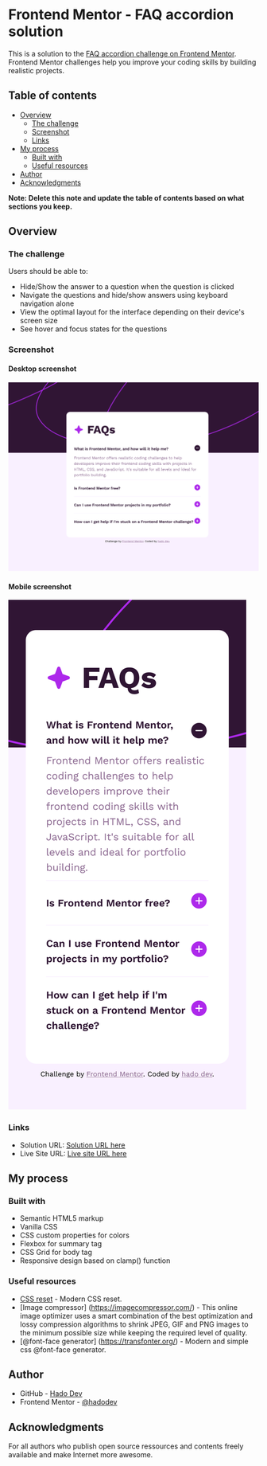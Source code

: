 # Frontend Mentor - FAQ accordion solution

This is a solution to the [FAQ accordion challenge on Frontend Mentor](https://www.frontendmentor.io/challenges/faq-accordion-wyfFdeBwBz). Frontend Mentor challenges help you improve your coding skills by building realistic projects. 

## Table of contents

- [Overview](#overview)
  - [The challenge](#the-challenge)
  - [Screenshot](#screenshot)
  - [Links](#links)
- [My process](#my-process)
  - [Built with](#built-with)
  - [Useful resources](#useful-resources)
- [Author](#author)
- [Acknowledgments](#acknowledgments)

**Note: Delete this note and update the table of contents based on what sections you keep.**

## Overview

### The challenge

Users should be able to:

- Hide/Show the answer to a question when the question is clicked
- Navigate the questions and hide/show answers using keyboard navigation alone
- View the optimal layout for the interface depending on their device's screen size
- See hover and focus states for the questions

### Screenshot

#### Desktop screenshot

![](./desktop.png)

#### Mobile screenshot

![](./mobile.png)

### Links

- Solution URL: [Solution URL here](https://github.com/hadodev/FaqAccordion.git)
- Live Site URL: [Live site URL here](https://hadodev-frontendmentor-faqaccordion.netlify.app)

## My process

### Built with

- Semantic HTML5 markup
- Vanilla CSS
- CSS custom properties for colors
- Flexbox for summary tag
- CSS Grid for body tag
- Responsive design based on clamp() function

### Useful resources

- [CSS reset](https://piccalil.li/blog/a-more-modern-css-reset/) - Modern CSS reset.
- [Image compressor] (https://imagecompressor.com/) - This online image optimizer uses a smart combination of the best optimization and lossy compression algorithms to shrink JPEG, GIF and PNG images to the minimum possible size while keeping the required level of quality.
- [@font-face generator] (https://transfonter.org/) - Modern and simple css @font-face generator.


## Author

- GitHub - [Hado Dev](https://piccalil.li/blog/a-more-modern-css-reset/)
- Frontend Mentor - [@hadodev](https://www.frontendmentor.io/profile/yourusername)


## Acknowledgments

For all authors who publish open source ressources and contents freely available and make Internet more awesome.
